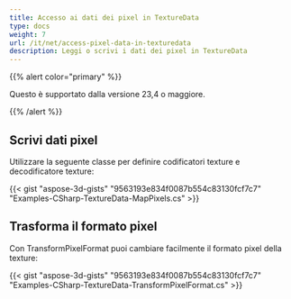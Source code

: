 ```yaml
---
title: Accesso ai dati dei pixel in TextureData
type: docs
weight: 7
url: /it/net/access-pixel-data-in-texturedata
description: Leggi o scrivi i dati dei pixel in TextureData
---
```

{{% alert color="primary" %}}

Questo è supportato dalla versione 23,4 o maggiore.

{{% /alert %}}



##  **Scrivi dati pixel**

Utilizzare la seguente classe per definire codificatori texture e decodificatore texture:


{{< gist "aspose-3d-gists" "9563193e834f0087b554c83130fcf7c7" "Examples-CSharp-TextureData-MapPixels.cs" >}}

##  **Trasforma il formato pixel**

Con TransformPixelFormat puoi cambiare facilmente il formato pixel della texture:

{{< gist "aspose-3d-gists" "9563193e834f0087b554c83130fcf7c7" "Examples-CSharp-TextureData-TransformPixelFormat.cs" >}}
